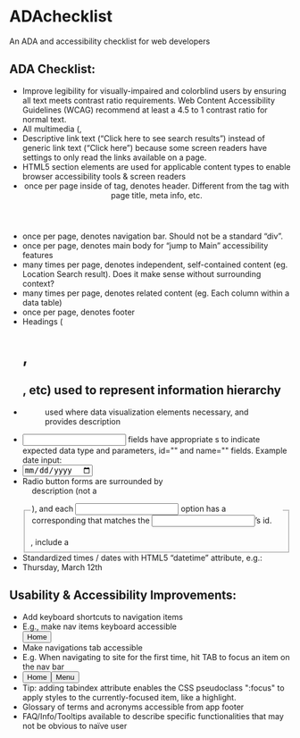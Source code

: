 # ADAchecklist
An ADA and accessibility checklist for web developers

## ADA Checklist:
-	Improve legibility for visually-impaired and colorblind users by ensuring all text meets contrast ratio requirements. Web Content Accessibility Guidelines (WCAG) recommend at least a 4.5 to 1 contrast ratio for normal text. 
-	All multimedia (<img>, <audio>, <video>) elements should have alt text describing the content for the visual- or audio-impaired to access via screen-reader or other assistive technologies.
-	Descriptive link text (“Click here to see search results”) instead of generic link text (“Click here”) because some screen readers have settings to only read the links available on a page.
-	HTML5 section elements are used for applicable content types to enable browser accessibility tools & screen readers
  - <header> once per page inside of <body> tag, denotes header. Different from the <head> tag with page title, meta info, etc.
  - <nav> once per page, denotes navigation bar. Should not be a standard “div”.
  - <main> once per page, denotes main body for “jump to Main” accessibility features
  - <article> many times per page, denotes independent, self-contained content (eg. Location Search result). Does it make sense without surrounding context?
  - <section> many times per page, denotes related content (eg. Each column within a data table)
  - <footer> once per page, denotes footer
-	Headings (<h1>, <h2>, etc) used to represent information hierarchy
-	<figure> used where data visualization elements necessary, and <figcaption> provides description
-	<input> fields have appropriate <label>s to indicate expected data type and parameters, id="" and name="" fields. Example date input:
  - <input type="date" id="pickdate" name="date"></input>
-	Radio button forms are surrounded by <fieldset>, include a <legend> description (not a <p>), and each <input id=""> option has a corresponding <label for=””> that matches the <input>’s id. 
-	Standardized times / dates with HTML5 “datetime” attribute, e.g.:
  - <time datetime="2020-03-20">Thursday, March 12th</time>
## Usability & Accessibility Improvements:
-	Add keyboard shortcuts to navigation items 
  - E.g., make nav items keyboard accessible <nav><button accesskey="l">Home</button></nav> 
-	Make navigations tab accessible
  - E.g. When navigating to site for the first time, hit TAB to focus an item on the nav bar 
  - <nav><button tabindex="1">Home</button><button tabindex="2">Menu</button></nav>
  - Tip: adding tabindex attribute enables the CSS pseudoclass ":focus" to apply styles to the currently-focused item, like a highlight.
-	Glossary of terms and acronyms accessible from app footer
-	FAQ/Info/Tooltips available to describe specific functionalities that may not be obvious to naïve user
